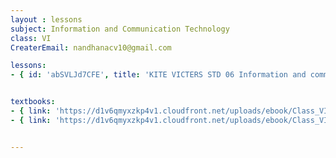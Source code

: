 ```yaml
--- 
layout : lessons 
subject: Information and Communication Technology
class: VI
CreaterEmail: nandhanacv10@gmail.com

lessons: 
- { id: 'abSVLJd7CFE', title: 'KITE VICTERS STD 06 Information and communication Technology  Class 01(First Bell-ഫസ്റ്റ് ബെല്‍)' }


textbooks:
- { link: 'https://d1v6qmyxzkp4v1.cloudfront.net/uploads/ebook/Class_VI/IT_6_E/1-56.pdf', title: 'Information and communication Technology part 1' , medium: 'English' }
- { link: 'https://d1v6qmyxzkp4v1.cloudfront.net/uploads/ebook/Class_VI/IT_6_M/1-56.pdf', title: 'Information and communication Technology part 2' , medium: 'malayalam' }


--- 
```

